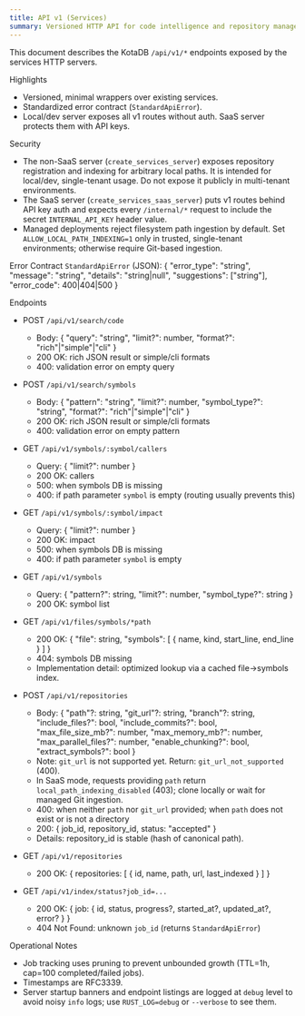 ```yaml
---
title: API v1 (Services)
summary: Versioned HTTP API for code intelligence and repository management
---
```


This document describes the KotaDB `/api/v1/*` endpoints exposed by the services HTTP servers.

Highlights
- Versioned, minimal wrappers over existing services.
- Standardized error contract (`StandardApiError`).
- Local/dev server exposes all v1 routes without auth. SaaS server protects them with API keys.

Security
- The non-SaaS server (`create_services_server`) exposes repository registration and indexing for arbitrary local paths. It is intended for local/dev, single-tenant usage. Do not expose it publicly in multi-tenant environments.
- The SaaS server (`create_services_saas_server`) puts v1 routes behind API key auth and expects every `/internal/*` request to include the secret `INTERNAL_API_KEY` header value.
- Managed deployments reject filesystem path ingestion by default. Set `ALLOW_LOCAL_PATH_INDEXING=1` only in trusted, single-tenant environments; otherwise require Git-based ingestion.

Error Contract
`StandardApiError` (JSON):
{
  "error_type": "string",
  "message": "string",
  "details": "string|null",
  "suggestions": ["string"],
  "error_code": 400|404|500
}

Endpoints
- POST `/api/v1/search/code`
  - Body: { "query": "string", "limit?": number, "format?": "rich"|"simple"|"cli" }
  - 200 OK: rich JSON result or simple/cli formats
  - 400: validation error on empty query

- POST `/api/v1/search/symbols`
  - Body: { "pattern": "string", "limit?": number, "symbol_type?": "string", "format?": "rich"|"simple"|"cli" }
  - 200 OK: rich JSON result or simple/cli formats
  - 400: validation error on empty pattern

- GET `/api/v1/symbols/:symbol/callers`
  - Query: { "limit?": number }
  - 200 OK: callers
  - 500: when symbols DB is missing
  - 400: if path parameter `symbol` is empty (routing usually prevents this)

- GET `/api/v1/symbols/:symbol/impact`
  - Query: { "limit?": number }
  - 200 OK: impact
  - 500: when symbols DB is missing
  - 400: if path parameter `symbol` is empty

- GET `/api/v1/symbols`
  - Query: { "pattern?": string, "limit?": number, "symbol_type?": string }
  - 200 OK: symbol list

- GET `/api/v1/files/symbols/*path`
  - 200 OK: { "file": string, "symbols": [ { name, kind, start_line, end_line } ] }
  - 404: symbols DB missing
  - Implementation detail: optimized lookup via a cached file→symbols index.

- POST `/api/v1/repositories`
  - Body: { "path"?: string, "git_url"?: string, "branch"?: string,
            "include_files?": bool, "include_commits?": bool,
            "max_file_size_mb?": number, "max_memory_mb?": number,
            "max_parallel_files?": number, "enable_chunking?": bool,
            "extract_symbols?": bool }
  - Note: `git_url` is not supported yet. Return: `git_url_not_supported` (400).
  - In SaaS mode, requests providing `path` return `local_path_indexing_disabled` (403); clone locally or wait for managed Git ingestion.
  - 400: when neither `path` nor `git_url` provided; when `path` does not exist or is not a directory
  - 200: { job_id, repository_id, status: "accepted" }
  - Details: repository_id is stable (hash of canonical path).

- GET `/api/v1/repositories`
  - 200 OK: { repositories: [ { id, name, path, url, last_indexed } ] }

- GET `/api/v1/index/status?job_id=...`
  - 200 OK: { job: { id, status, progress?, started_at?, updated_at?, error? } }
  - 404 Not Found: unknown `job_id` (returns `StandardApiError`)

Operational Notes
- Job tracking uses pruning to prevent unbounded growth (TTL=1h, cap=100 completed/failed jobs).
- Timestamps are RFC3339.
- Server startup banners and endpoint listings are logged at `debug` level to avoid noisy `info` logs; use `RUST_LOG=debug` or `--verbose` to see them.
